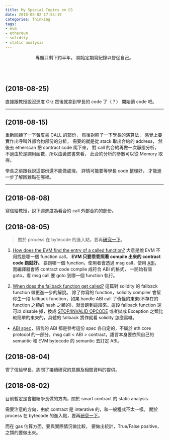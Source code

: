 ```yaml
---
title: My Special Topics on CS
date: 2018-08-02 17:54:19
categories: Thinking
tags:
- evm
- ethereum
- solidity
- static analysis
---
```


<center>

專題只剩下約半年，
開始定期寫紀錄以督促自己。

</center>

<!-- more -->

<br><br>

## (2018-08-25)
直接跟教授說沒進度 Orz
然後就拿到學長的 code 了（？）
開始讀 code 吧。

---

## (2018-08-15)
重新回顧了一下黃皮書 CALL 的部份，
然後對照了一下學長的演算法，
感覺上要實作出呼叫外部合約部份的分析，
需要的就是從 stack 取出合約的 address，
然後去 etherscan 把 contract code 爬下來，
對 call 的合約再做一次靜態分析，
不過由於是調用函數，所以由黃皮書來看，
此合約分析的參數可以從 Memory 取得。

學長之前跟我說這部份還不能做處理，
詳情可能要等學長 code 整理好，
才能進一步了解困難點在哪裡。

---

## (2018-08-08)

寫信給教授，說下週進度為看合約 call 外部合約的部份。

## (2018-08-05)

> 關於 process 在 bytecode 的進入點，要再[研究一下](https://ethereum.stackexchange.com/questions/7602/how-does-the-evm-find-the-entry-of-a-called-function)。

1. [How does the EVM find the entry of a called function?](https://ethereum.stackexchange.com/questions/7602/how-does-the-evm-find-the-entry-of-a-called-function)
   大意是說 EVM 不用找是哪一個 function call，
   **EVM 只要乖乖照著 compile 出來的 contract code 跑就好。**
   要跑哪一個 function，使用者會透過 msg call，使用 [ABI](https://ethereum.stackexchange.com/questions/234/what-is-an-abi-and-why-is-it-needed-to-interact-with-contracts)，
   而編譯器會將 contract code compile 成符合 ABI 的格式，
   一開始有個 goto，看 msg call 要 goto 到哪一個 function 執行。

2. [When does the fallback function get called?](https://ethereum.stackexchange.com/questions/12106/when-does-the-fallback-function-get-called)
   這篇對 solidity 的 fallback function 做更進一步的解說。
   除了你寫的 function，solidity compiler 會幫你生一段 fallback function，如果 handle ABI call 了奇怪的東東(不存在的 function 之類的 hash 之類的)，就會跑到這段來。這段 fallback function 還可以 disable 掉，換成 [STOP/INVALID OPCODE](https://ethereum.stackexchange.com/questions/13502/difference-between-stop-and-invalid-opcode) 或者拋成 Exception 之類比較簡單的東東的，具體的 fallback 實作就看 solidity 怎麼寫囉。

- [ABI spec](https://github.com/ethereum/wiki/wiki/Ethereum-Contract-ABI)，語言的 ABI 都是參考這份 spec 各自定的，不屬於 eth core protocol 的一部分。msg call < ABI > contract，語言本身要依照自己的 semantic 和 EVM bytecode 的 semantic 去訂定 ABI。
   
## (2018-08-04)

寄了信給學長，詢問了接續研究的意願及相關資料的提供。

## (2018-08-02)

目前暫定是會繼續學長做的方向，關於 smart contract 的 static analysis.

需要注意的方向，由於 contract 是 interative 的，和一般程式不太一樣。
關於 process 在 bytecode 的進入點，要再[研究一下](https://ethereum.stackexchange.com/questions/7602/how-does-the-evm-find-the-entry-of-a-called-function)。

而在 gas 估算方面，要與實際情況做比較，
要做出統計，True/False positive，之類的要做出來。

